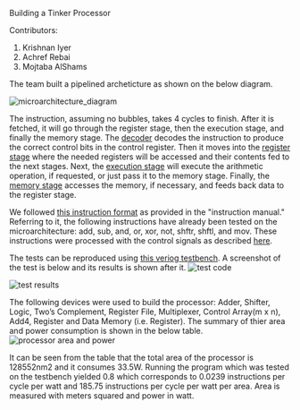 Building a Tinker Processor

Contributors:
1. Krishnan Iyer
2. Achref Rebai
3. Mojtaba AlShams

The team built a pipelined archeticture as shown on the below diagram.

![microarchitecture_diagram](https://github.com/krish-iyer/Tinker/assets/111680200/ca1ce821-30f2-41eb-a539-536ebe15c88e)


The instruction, assuming no bubbles, takes 4 cycles to finish. After it is fetched, it will go through the register stage, then the execution stage, and finally the memory stage. The [decoder](https://github.com/krish-iyer/Tinker/blob/processor/tinker.srcs/sources_1/new/decoder.v) decodes the instruction to produce the correct control bits in the control register. Then it moves into the [register stage](https://github.com/krish-iyer/Tinker/blob/processor/tinker.srcs/sources_1/new/reg_stage.v) where the needed registers will be accessed and their contents fed to the next stages. Next, the [execution stage](https://github.com/krish-iyer/Tinker/blob/processor/tinker.srcs/sources_1/new/exec_stage.v) will execute the arithmetic operation, if requested, or just pass it to the memory stage. Finally, the [memory stage](https://github.com/krish-iyer/Tinker/blob/processor/tinker.srcs/sources_1/new/mem_stage.v) accesses the memory, if necessary, and feeds back data to the register stage.

We followed [this instruction format](https://github.com/krish-iyer/Tinker/wiki/Specifications#instruction-format) as provided in the "instruction manual." Referring to it, the following instructions have already been tested on the microarchitecture: add, sub, and, or, xor, not, shftr, shftl, and mov. These instructions were processed with the control signals as described [here](https://github.com/krish-iyer/Tinker/wiki/Specifications#control-register).


The tests can be reproduced using [this veriog testbench](https://github.com/krish-iyer/Tinker/blob/processor/tinker.srcs/sim_1/new/arithmetic_operations_testing.v). A screenshot of the test is below and its results is shown after it.
![test code](https://github.com/krish-iyer/Tinker/assets/111680200/503451c1-8a87-4910-b68a-e6ae5ce8baf0)

![test results](https://github.com/krish-iyer/Tinker/assets/111680200/ed79a4f1-dee1-4972-a4cc-6f276f6da358)

The following devices were used to build the processor: Adder, Shifter, Logic, Two’s Complement, Register File, Multiplexer, Control Array(m x n), Add4, Register and Data Memory (i.e. Register). The summary of thier area and power consumption is shown in the below table.
![processor area and power](https://github.com/krish-iyer/Tinker/assets/111680200/92866012-c139-40e9-8999-a5d1b9987ec2)

It can be seen from the table that the total area of the processor is 128552nm2 and it consumes 33.5W. Running the program which was tested on the testbench yielded 0.8 which corresponds to 0.0239 instructions per cycle per watt and 185.75 instructions per cycle per watt per area. Area is measured with meters squared and power in watt.
